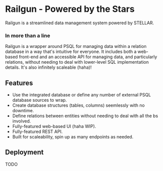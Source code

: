 # Railgun - Powered by the Stars
Railgun is a streamlined data management system powered by STELLAR.

### In more than a line
Railgun is a wrapper around PSQL for managing data within a relation database in a way that's intuitive for everyone. It includes both a web-based front-end and an accessible API for managing data, and particularly relations, without needing to deal with lower-level SQL implementation details. It's also infinitely scaleable (haha)!


## Features
- Use the integrated database or define any number of external PSQL database sources to wrap.
- Create database structures (tables, columns) seemlessly with no downtime.
- Define relations between entities without needing to deal with all the bs involved.
- Fully-featured web-based UI (haha WIP).
- Fully-featured REST API.
- Built for scaleability, spin up as many endpoints as needed.


## Deployment
TODO
